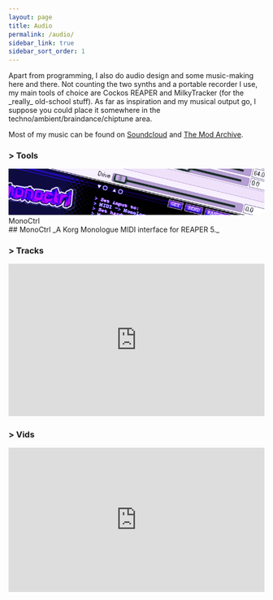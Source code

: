 ```yaml
---
layout: page
title: Audio
permalink: /audio/
sidebar_link: true
sidebar_sort_order: 1
---
```

<div class="subsection">
Apart from programming, I also do audio design and some music-making here and there.
Not counting the two synths and a portable recorder I use, my main tools of choice are Cockos REAPER and MilkyTracker (for the _really_ old-school stuff). As far as inspiration and my musical output go, I suppose you could place it somewhere in the techno/ambient/braindance/chiptune area.

Most of my music can be found on [Soundcloud](https://soundcloud.com/blokatt) and [The Mod Archive](https://modarchive.org/index.php?request=view_profile&query=91413).
</div>

<div markdown="0">

<div class="subsection">
<h3 class="visual-title">&gt; Tools</h3>
<div class="dashed-border visual-thumbnail-wide">

<div class="visual-thumbnail-wide-image right">    
<img src = "\assets\visual_previews\thumbnail_monoctrl.png">    
<div class="visual-thumbnail-wide-title right">
MonoCtrl
</div>
</div>  
<div class="visual-thumbnail-wide-description right">  
<div markdown="1">
## MonoCtrl
_A Korg Monologue MIDI interface for REAPER 5._
</div>    
</div>
<a href="/audio/monoctrl/" class="div-link"></a>  
</div>

</div>

<div class="subsection">
<h3 class="visual-title">&gt; Tracks</h3>
<div class="dashed-border">
<iframe width="100%" height="300" scrolling="no" frameborder="no" allow="autoplay" src="https://w.soundcloud.com/player/?url=https%3A//api.soundcloud.com/users/70988738&color=%23ff5500&auto_play=false&hide_related=false&show_comments=true&show_user=true&show_reposts=false&show_teaser=true&visual=true"></iframe></div>
</div>
<div class="subsection">
<h3 class="visual-title">&gt; Vids</h3>
<div class="dashed-border">
<style>.embed-container { position: relative; padding-bottom: 56.25%; height: 0; overflow: hidden; max-width: 100%; } .embed-container iframe, .embed-container object, .embed-container embed { position: absolute; top: 0; left: 0; width: 100%; height: 100%; }</style><div class='embed-container'><iframe src="https://www.youtube.com/embed/videoseries?list=PLRo09G4sY3VfJTrtM-xvnJZd-u7R8SVLk" frameborder="0" allow="accelerometer; autoplay; encrypted-media; gyroscope; picture-in-picture"></iframe></div>
</div>
</div>
